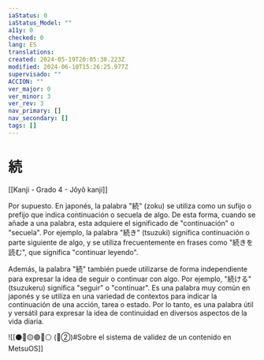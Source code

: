 ```yaml
---
iaStatus: 0
iaStatus_Model: ""
a11y: 0
checked: 0
lang: ES
translations: 
created: 2024-05-19T20:05:38.223Z
modified: 2024-06-10T15:26:25.977Z
supervisado: ""
ACCION: ""
ver_major: 0
ver_minor: 3
ver_rev: 3
nav_primary: []
nav_secondary: []
tags: []
---
```

# 続

[[Kanji - Grado 4 - Jôyô kanji]]

Por supuesto. En japonés, la palabra "続" (zoku) se utiliza como un sufijo o prefijo que indica continuación o secuela de algo. De esta forma, cuando se añade a una palabra, esta adquiere el significado de "continuación" o "secuela". Por ejemplo, la palabra "続き" (tsuzuki) significa continuación o parte siguiente de algo, y se utiliza frecuentemente en frases como "続きを読む", que significa "continuar leyendo".

Además, la palabra "続" también puede utilizarse de forma independiente para expresar la idea de seguir o continuar con algo. Por ejemplo, "続ける" (tsuzukeru) significa "seguir" o "continuar". Es una palabra muy común en japonés y se utiliza en una variedad de contextos para indicar la continuación de una acción, tarea o estado. Por lo tanto, es una palabra útil y versátil para expresar la idea de continuidad en diversos aspectos de la vida diaria.


![[⚫🔴🟡🟢🔵⚪ (🔴②)#Sobre el sistema de validez de un contenido en MetsuOS]]